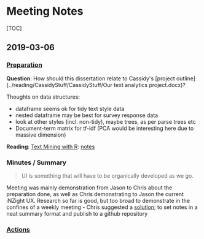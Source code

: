 # Meeting Notes

[TOC]

## 2019-03-06

### [Preparation](./TODO.md#2019-02-27)

**Question**: How should this dissertation relate to Cassidy's [project outline](../reading/CassidyStuff/CassidyStuff/Our text analytics project.docx)?

Thoughts on data structures:

- dataframe seems ok for tidy text style data
- nested dataframe may be best for survey response data
- look at other styles (incl. non-tidy), maybe trees, as per parse trees etc
- Document-term matrix for tf-idf (PCA would be interesting here due to massive dimension)

**Reading**: [Text Mining with R](https://www.tidytextmining.com): [notes](../notes/text_mining_with_r.md)

### Minutes / Summary

>  UI is something that will have to be organically developed as we go.

Meeting was mainly demonstration from Jason to Chris about the preparation done, as well as Chris demonstrating to Jason the current iNZight UX. Research so far is good, but too broad to demonstrate in the confines of a weekly meeting - Chris suggested a [solution](#actions); to set notes in a neat summary format and publish to a github repository

### [Actions](./TODO.md#2019-03-06)
